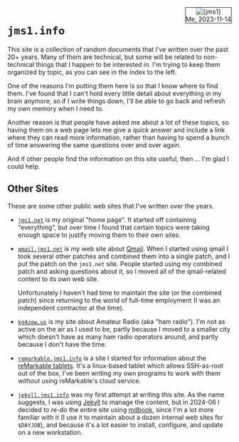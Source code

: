 <div style="float: right ; border: 1px solid ; margin: 0 0 5px 5px ; text-align: center ;"><img src="../images/jms1-150x200.png" alt='[jms1]' /><br/>Me, 2023-11-14</div>

# `jms1.info`

This site is a collection of random documents that I've written over the past 20+ years. Many of them are technical, but some will be related to non-technical things that I happen to be interested in. I'm trying to keep them organized by topic, as you can see in the index to the left.

One of the reasons I'm putting them here is so that I know where to find them. I've found that I can't hold every little detail about everything in my brain anymore, so if I write things down, I'll be able to go back and refresh my own memory when I need to.

Another reason is that people have asked me about a lot of these topics, so having them on a web page lets me give a quick answer and include a link where they can read more information, rather than having to spend a bunch of time answering the same questions over and over again.

And if other people find the information on this site useful, then ... I'm glad I could help.

## Other Sites

These are some other public web sites that I've written over the years.

* [`jms1.net`](https://jms1.net/) is my original "home page". It started off containing "everything", but over time I found that certain topics were taking enough space to justify moving them to their own sites.

* [`qmail.jms1.net`](https://qmail.jms1.net/) is my web site about [Qmail](https://cr.yp.to/qmail.html). When I started using qmail I took several other patches and combined them into a single patch, and I put the patch on the `jms1.net` site. People started using my combined patch and asking questions about it, so I moved all of the qmail-related content to its own web site.

    Unfortunately I haven't had time to maintain the site (or the combined patch) since returning to the world of full-time employment (I was an independent contractor at the time).

* [`kg4zow.us`](https://kg4zow.us/) is my site about Amateur Radio (aka "ham radio"). I'm not as active on the air as I used to be, partly because I moved to a smaller city which doesn't have as many ham radio operators around, and partly because I don't have the time.

* [`remarkable.jms1.info`](https://remarkable.jms1.info/) is a site I started for information about the [reMarkable tablets](https://remarkable.com/). It's a linux-based tablet which allows SSH-as-root out of the box, I've been writing my own programs to work with them *without* using reMarkable's cloud service.

* [`jekyll.jms1.info`](https://jekyll.jms1.info/) was my first attempt at writing *thi*s site. As the name suggests, I was using [Jekyll](https://jekyllrb.com/) to manage the content, but in 2024-06 I decided to re-do the entire site using [mdbook](https://rust-lang.github.io/mdBook/index.html), since I'm a lot more familiar with it (I use it to maintain about a dozen internal web sites for `$DAYJOB`), and because it's a lot easier to install, configure, and update on a new workstation.

